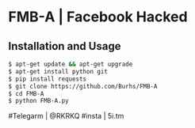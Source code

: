 # FMB-A | Facebook Hacked

## Installation and Usage
```bash
$ apt-get update && apt-get upgrade
$ apt-get install python git
$ pip install requests
$ git clone https://github.com/Burhs/FMB-A
$ cd FMB-A
$ python FMB-A.py
```
#Telegarm | @RKRKQ
#insta | 5i.tm
